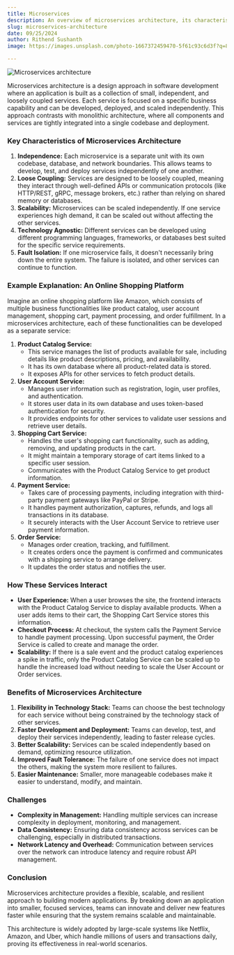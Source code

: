 ```yaml
---
title: Microservices
description: An overview of microservices architecture, its characteristics, benefits, and challenges, with an example of an online shopping platform.
slug: microservices-architecture
date: 09/25/2024
author: Rithend Sushanth
image: https://images.unsplash.com/photo-1667372459470-5f61c93c6d3f?q=80&w=1932&auto=format&fit=crop&ixlib=rb-4.0.3&ixid=M3wxMjA3fDB8MHxwaG90by1wYWdlfHx8fGVufDB8fHx8fA%3D%3D

---
```


<!-- ![image.png](https://prod-files-secure.s3.us-west-2.amazonaws.com/6451c3ad-06f4-437f-9721-89f9bd5d3a17/1bbcf27d-dace-4190-a3da-15b00dc44ccf/image.png) -->

![Microservices architecture](/assets/image.png)



Microservices architecture is a design approach in software development where an application is built as a collection of small, independent, and loosely coupled services. Each service is focused on a specific business capability and can be developed, deployed, and scaled independently. This approach contrasts with monolithic architecture, where all components and services are tightly integrated into a single codebase and deployment.

### Key Characteristics of Microservices Architecture

1. **Independence:** Each microservice is a separate unit with its own codebase, database, and network boundaries. This allows teams to develop, test, and deploy services independently of one another.
2. **Loose Coupling:** Services are designed to be loosely coupled, meaning they interact through well-defined APIs or communication protocols (like HTTP/REST, gRPC, message brokers, etc.) rather than relying on shared memory or databases.
3. **Scalability:** Microservices can be scaled independently. If one service experiences high demand, it can be scaled out without affecting the other services.
4. **Technology Agnostic:** Different services can be developed using different programming languages, frameworks, or databases best suited for the specific service requirements.
5. **Fault Isolation:** If one microservice fails, it doesn't necessarily bring down the entire system. The failure is isolated, and other services can continue to function.

### Example Explanation: An Online Shopping Platform

Imagine an online shopping platform like Amazon, which consists of multiple business functionalities like product catalog, user account management, shopping cart, payment processing, and order fulfillment. In a microservices architecture, each of these functionalities can be developed as a separate service:

1. **Product Catalog Service:**
    - This service manages the list of products available for sale, including details like product descriptions, pricing, and availability.
    - It has its own database where all product-related data is stored.
    - It exposes APIs for other services to fetch product details.
2. **User Account Service:**
    - Manages user information such as registration, login, user profiles, and authentication.
    - It stores user data in its own database and uses token-based authentication for security.
    - It provides endpoints for other services to validate user sessions and retrieve user details.
3. **Shopping Cart Service:**
    - Handles the user's shopping cart functionality, such as adding, removing, and updating products in the cart.
    - It might maintain a temporary storage of cart items linked to a specific user session.
    - Communicates with the Product Catalog Service to get product information.
4. **Payment Service:**
    - Takes care of processing payments, including integration with third-party payment gateways like PayPal or Stripe.
    - It handles payment authorization, captures, refunds, and logs all transactions in its database.
    - It securely interacts with the User Account Service to retrieve user payment information.
5. **Order Service:**
    - Manages order creation, tracking, and fulfillment.
    - It creates orders once the payment is confirmed and communicates with a shipping service to arrange delivery.
    - It updates the order status and notifies the user.

### How These Services Interact

- **User Experience:** When a user browses the site, the frontend interacts with the Product Catalog Service to display available products. When a user adds items to their cart, the Shopping Cart Service stores this information.
- **Checkout Process:** At checkout, the system calls the Payment Service to handle payment processing. Upon successful payment, the Order Service is called to create and manage the order.
- **Scalability:** If there is a sale event and the product catalog experiences a spike in traffic, only the Product Catalog Service can be scaled up to handle the increased load without needing to scale the User Account or Order services.

### Benefits of Microservices Architecture

1. **Flexibility in Technology Stack:** Teams can choose the best technology for each service without being constrained by the technology stack of other services.
2. **Faster Development and Deployment:** Teams can develop, test, and deploy their services independently, leading to faster release cycles.
3. **Better Scalability:** Services can be scaled independently based on demand, optimizing resource utilization.
4. **Improved Fault Tolerance:** The failure of one service does not impact the others, making the system more resilient to failures.
5. **Easier Maintenance:** Smaller, more manageable codebases make it easier to understand, modify, and maintain.

### Challenges

- **Complexity in Management:** Handling multiple services can increase complexity in deployment, monitoring, and management.
- **Data Consistency:** Ensuring data consistency across services can be challenging, especially in distributed transactions.
- **Network Latency and Overhead:** Communication between services over the network can introduce latency and require robust API management.

### Conclusion

Microservices architecture provides a flexible, scalable, and resilient approach to building modern applications. By breaking down an application into smaller, focused services, teams can innovate and deliver new features faster while ensuring that the system remains scalable and maintainable.

This architecture is widely adopted by large-scale systems like Netflix, Amazon, and Uber, which handle millions of users and transactions daily, proving its effectiveness in real-world scenarios.



